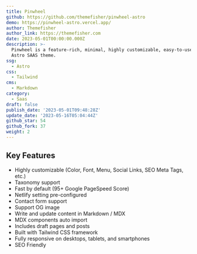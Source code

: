 ```yaml
---
title: Pinwheel
github: https://github.com/themefisher/pinwheel-astro
demo: https://pinwheel-astro.vercel.app/
author: Themefisher
author_link: https://themefisher.com
date: 2023-05-01T00:00:00.000Z
description: >-
  Pinwheel is a feature-rich, minimal, highly customizable, easy-to-use free
  Astro SAAS theme.
ssg:
  - Astro
css:
  - Tailwind
cms:
  - Markdown
category:
  - Saas
draft: false
publish_date: '2023-05-01T09:48:28Z'
update_date: '2023-05-16T05:04:44Z'
github_star: 54
github_fork: 37
weight: 2
---
```


## Key Features

- Highly customizable (Color, Font, Menu, Social Links, SEO Meta Tags, etc.)
- Taxonomy support
- Fast by default (95+ Google PageSpeed Score)
- Netlify setting pre-configured
- Contact form support
- Support OG image
- Write and update content in Markdown / MDX
- MDX components auto import
- Includes draft pages and posts
- Built with Tailwind CSS framework
- Fully responsive on desktops, tablets, and smartphones
- SEO Friendly
